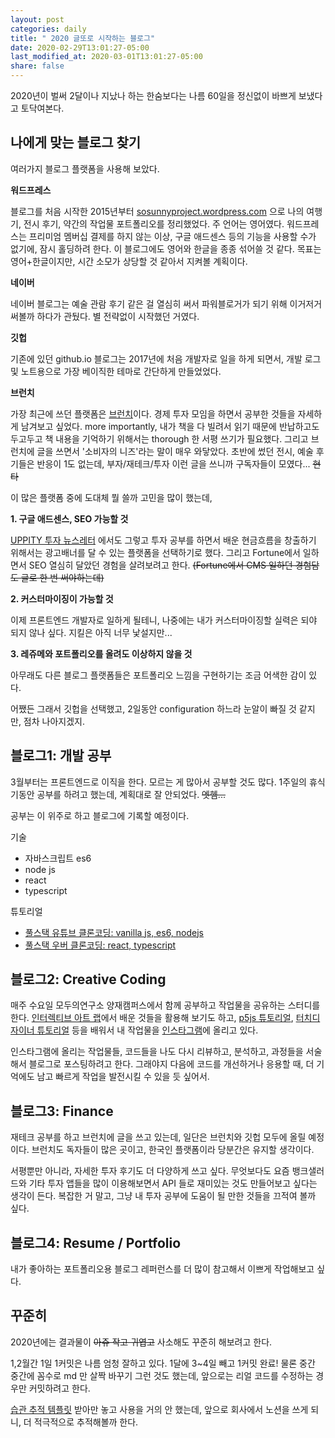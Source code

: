 ```yaml
---
layout: post
categories: daily
title: " 2020 글또로 시작하는 블로그"
date: 2020-02-29T13:01:27-05:00
last_modified_at: 2020-03-01T13:01:27-05:00
share: false
---
```


2020년이 벌써 2달이나 지났나 하는 한숨보다는 나름 60일을 정신없이 바쁘게 보냈다고 토닥여본다.

## 나에게 맞는 블로그 찾기
여러가지 블로그 플랫폼을 사용해 보았다. 

**워드프레스**

블로그를 처음 시작한 2015년부터 [sosunnyproject.wordpress.com](https://sosunnyproject.wordpress.com) 으로 나의 여행기, 전시 후기, 약간의 작업물 포트폴리오를 정리했었다. 주 언어는 영어였다. 워드프레스는 프리미엄 멤버십 결제를 하지 않는 이상, 구글 애드센스 등의 기능을 사용할 수가 없기에, 잠시 홀딩하려 한다. 이 블로그에도 영어와 한글을 종종 섞어쓸 것 같다. 목표는 영어+한글이지만, 시간 소모가 상당할 것 같아서 지켜볼 계획이다.

**네이버**

네이버 블로그는 예술 관람 후기 같은 걸 열심히 써서 파워블로거가 되기 위해 이거저거 써볼까 하다가 관뒀다. 별 전략없이 시작했던 거였다.

**깃헙**

기존에 있던 github.io 블로그는 2017년에 처음 개발자로 일을 하게 되면서, 개발 로그 및 노트용으로 가장 베이직한 테마로 간단하게 만들었었다.  

**브런치**

가장 최근에 쓰던 플랫폼은 [브런치](https://brunch.co.kr/@babysloth#articles)이다. 경제 투자 모임을 하면서 공부한 것들을 자세하게 남겨보고 싶었다. more importantly, 내가 책을 다 빌려서 읽기 때문에 반납하고도 두고두고 책 내용을 기억하기 위해서는 thorough 한 서평 쓰기가 필요했다. 그리고 브런치에 글을 쓰면서 '소비자의 니즈'라는 말이 매우 와닿았다. 초반에 썼던 전시, 예술 후기들은 반응이 1도 없는데, 부자/재테크/투자 이런 글을 쓰니까 구독자들이 모였다... ~~현타~~  

이 많은 플랫폼 중에 도대체 뭘 쓸까 고민을 많이 했는데, 

**1. 구글 애드센스, SEO 가능할 것**

[UPPITY 투자 뉴스레터](https://stibee.com/api/v1.0/emails/share/j4DkZy-p5ENyyH-IUbTrH9Iz7zGQsQ==) 에서도 그렇고 투자 공부를 하면서 배운 현금흐름을 창출하기 위해서는 광고배너를 달 수 있는 플랫폼을 선택하기로 했다. 그리고 Fortune에서 일하면서 SEO 열심히 달았던 경험을 살려보려고 한다. ~~(Fortune에서 CMS 일하던 경험담도 글로 한 번 써야하는데)~~

**2. 커스터마이징이 가능할 것**

이제 프론트엔드 개발자로 일하게 될테니, 나중에는 내가 커스터마이징할 실력은 되야 되지 않나 싶다. 지킬은 아직 너무 낯설지만...

**3. 레쥬메와 포트폴리오를 올려도 이상하지 않을 것**

아무래도 다른 블로그 플랫폼들은 포트폴리오 느낌을 구현하기는 조금 어색한 감이 있다. 

어쨌든 그래서 깃헙을 선택했고, 2일동안 configuration 하느라 눈알이 빠질 것 같지만, 점차 나아지겠지.

## 블로그1: 개발 공부

3월부터는 프론트엔드로 이직을 한다. 모르는 게 많아서 공부할 것도 많다. 1주일의 휴식기동안 공부를 하려고 했는데, 계획대로 잘 안되었다. ~~엣헴...~~

공부는 이 위주로 하고 블로그에 기록할 예정이다.

기술 
- 자바스크립트 es6
- node js
- react 
- typescript 

튜토리얼
- [풀스택 유튜브 클론코딩: vanilla js, es6, nodejs]( https://academy.nomadcoders.co/p/javascript-fullstack-from-zero-to-hero)
- [풀스택 우버 클론코딩: react, typescript](https://academy.nomadcoders.co/p/nuber-fullstack-javascript-graphql-course)


##  블로그2: Creative Coding

매주 수요일 모두의연구소 양재캠퍼스에서 함께 공부하고 작업물을 공유하는 스터디를 한다. [인터렉티브 아트 랩](https://www.instagram.com/interactive_art_lab/)에서 배운 것들을 활용해 보기도 하고, [p5js 튜토리얼](https://www.youtube.com/user/shiffman), [터치디자이너 튜토리얼](https://www.youtube.com/user/nose2bear) 등을 배워서 내 작업물을 [인스타그램](https://www.instagram.com/sosunny1103/)에 올리고 있다. 

인스타그램에 올리는 작업물들, 코드들을 나도 다시 리뷰하고, 분석하고, 과정들을 서술해서 블로그로 포스팅하려고 한다. 그래야지 다음에 코드를 개선하거나 응용할 때, 더 기억에도 남고 빠르게 작업을 발전시킬 수 있을 듯 싶어서.

##  블로그3: Finance

재테크 공부를 하고 브런치에 글을 쓰고 있는데, 일단은 브런치와 깃헙 모두에 올릴 예정이다. 브런치도 독자들이 많은 곳이고, 한국인 플랫폼이라 당분간은 유지할 생각이다. 

서평뿐만 아니라, 자세한 투자 후기도 더 다양하게 쓰고 싶다. 무엇보다도 요즘 뱅크샐러드와 기타 투자 앱들을 많이 이용해보면서 API 들로 재미있는 것도 만들어보고 싶다는 생각이 든다. 복잡한 거 말고, 그냥 내 투자 공부에 도움이 될 만한 것들을 끄적여 볼까 싶다. 

## 블로그4: Resume / Portfolio

내가 좋아하는 포트폴리오용 블로그 레퍼런스를 더 많이 참고해서 이쁘게 작업해보고 싶다. 

## 꾸준히 

2020년에는 결과물이 ~~아쥬 작고 귀엽고~~ 사소해도 꾸준히 해보려고 한다.

1,2월간 1일 1커밋은 나름 엄청 잘하고 있다. 1달에 3~4일 빼고 1커밋 완료! 물론 중간 중간에 꼼수로 md 만 살짝 바꾸기 그런 것도 했는데, 앞으로는 리얼 코드를 수정하는 경우만 커밋하려고 한다. 

[습관 추적 템플릿](https://www.notion.so/sunny1103/d55e0f8747a6490294887d5085d1834d)
받아만 놓고 사용을 거의 안 했는데, 앞으로 회사에서 노션을 쓰게 되니, 더 적극적으로 추적해볼까 한다. 


